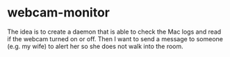 # webcam-monitor

The idea is to create a daemon that is able to
check the Mac logs and read if the webcam turned
on or off. Then I want to send a message to someone
(e.g. my wife) to alert her so she does not walk into the room.
